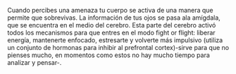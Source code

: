 Cuando percibes una amenaza tu cuerpo se activa de una manera que permite que sobrevivas. La información de tus ojos se pasa ala amígdala, que se encuentra en el medio del cerebro. Esta parte del cerebro activó todos los mecanismos para que entres en el modo fight or flight: liberar energía, mantenerte enfocado, estresarte y volverte más impulsivo (utiliza un conjunto de hormonas para inhibir al prefrontal cortex)-sirve para que no pienses mucho, en momentos como estos no hay mucho tiempo para analizar y pensar-.

